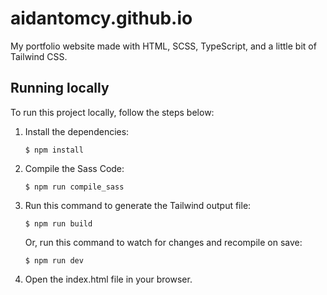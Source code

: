 # aidantomcy.github.io

My portfolio website made with HTML, SCSS, TypeScript, and a little bit of Tailwind CSS.

## Running locally

To run this project locally, follow the steps below:

1. Install the dependencies:

   ```
   $ npm install
   ```

2. Compile the Sass Code:

   ```
   $ npm run compile_sass
   ```

3. Run this command to generate the Tailwind output file:
   ```
   $ npm run build
   ```
   Or, run this command to watch for changes and recompile on save:
   ```
   $ npm run dev
   ```
4. Open the index.html file in your browser.
